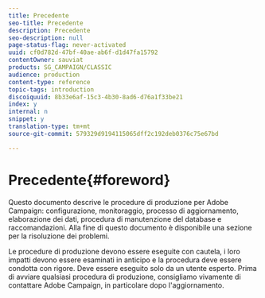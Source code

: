 ```yaml
---
title: Precedente
seo-title: Precedente
description: Precedente
seo-description: null
page-status-flag: never-activated
uuid: cf0d782d-47bf-40ae-ab6f-d1d47fa15792
contentOwner: sauviat
products: SG_CAMPAIGN/CLASSIC
audience: production
content-type: reference
topic-tags: introduction
discoiquuid: 8b33e6af-15c3-4b30-8ad6-d76a1f33be21
index: y
internal: n
snippet: y
translation-type: tm+mt
source-git-commit: 579329d9194115065dff2c192deb0376c75e67bd

---
```



# Precedente{#foreword}

Questo documento descrive le procedure di produzione per Adobe Campaign: configurazione, monitoraggio, processo di aggiornamento, elaborazione dei dati, procedura di manutenzione del database e raccomandazioni. Alla fine di questo documento è disponibile una sezione per la risoluzione dei problemi.

Le procedure di produzione devono essere eseguite con cautela, i loro impatti devono essere esaminati in anticipo e la procedura deve essere condotta con rigore. Deve essere eseguito solo da un utente esperto. Prima di avviare qualsiasi procedura di produzione, consigliamo vivamente di contattare Adobe Campaign, in particolare dopo l&#39;aggiornamento.
